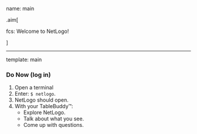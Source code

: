 name: main

.aim[<div>
fcs: Welcome to NetLogo!
</div>]

---
template: main

### Do Now (log in)
1. Open a terminal
2. Enter: `$ netlogo`.
3. NetLogo should open.
4. With your TableBuddy™:
   - Explore NetLogo.
   - Talk about what you see.
   - Come up with questions.
